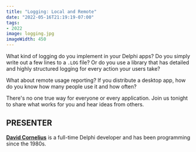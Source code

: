 ```yaml
---
title: "Logging: Local and Remote"
date: "2022-05-16T21:19:19-07:00"
tags:
- 2022
image: logging.jpg
imageWidth: 450
---
```


What kind of logging do you implement in your Delphi apps? Do you simply write out a few lines to a <code>.LOG</code> file? Or do you use a library that has detailed and highly structured logging for every action your users take?

What about remote usage reporting? If you distribute a desktop app, how do you know how many people use it and how often?

There's no one true way for everyone or every application. Join us tonight to share what works for you and hear ideas from others.

## PRESENTER ##

[**David Cornelius**](https://corneliusconcepts.tech/aboutme) is a full-time Delphi developer and has been programming since the 1980s.
